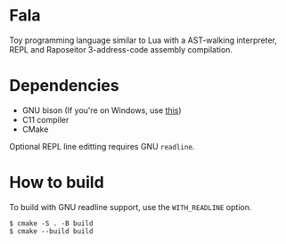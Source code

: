 # Fala

Toy programming language similar to Lua with a AST-walking interpreter, REPL and Raposeitor 3-address-code assembly compilation.

# Dependencies

- GNU bison (If you're on Windows, use [this](https://github.com/lexxmark/winflexbison))
- C11 compiler
- CMake

Optional REPL line editting requires GNU `readline`.

# How to build

To build with GNU readline support, use the `WITH_READLINE` option.

``` console
$ cmake -S . -B build
$ cmake --build build
```
